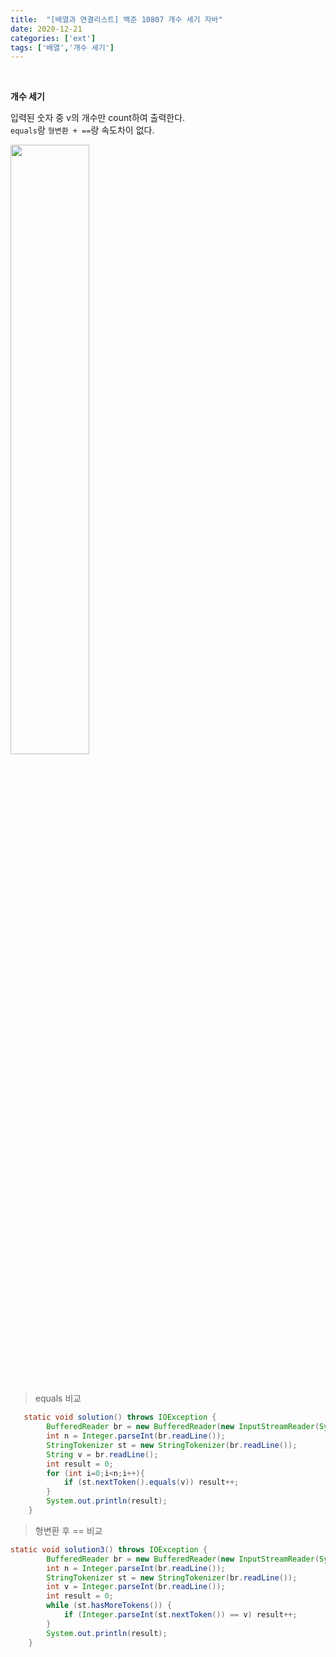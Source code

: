 ```yaml
---
title:  "[배열과 연결리스트] 백준 10807 개수 세기 자바"
date: 2020-12-21
categories: ['ext']
tags: ['배열','개수 세기']
---
```

<br>

**개수 세기**
<br>

입력된 숫자 중 v의 개수만 count하여 출력한다.<br>
`equals`랑 `형변환 + ==`랑 속도차이 없다. <br>

<img src="https://user-images.githubusercontent.com/62331803/102765155-960a3d00-43bf-11eb-9a68-d87b7dd4fdb3.png" width="50%"><br>

<br>

> equals 비교

```java
   static void solution() throws IOException {
        BufferedReader br = new BufferedReader(new InputStreamReader(System.in));
        int n = Integer.parseInt(br.readLine());
        StringTokenizer st = new StringTokenizer(br.readLine());
        String v = br.readLine();
        int result = 0;
        for (int i=0;i<n;i++){
            if (st.nextToken().equals(v)) result++;
        }
        System.out.println(result);
    }
```


> 형변환 후 == 비교

```java
static void solution3() throws IOException {
        BufferedReader br = new BufferedReader(new InputStreamReader(System.in));
        int n = Integer.parseInt(br.readLine());
        StringTokenizer st = new StringTokenizer(br.readLine());
        int v = Integer.parseInt(br.readLine());
        int result = 0;
        while (st.hasMoreTokens()) {
            if (Integer.parseInt(st.nextToken()) == v) result++;
        }
        System.out.println(result);
    }
```




<br><br>
